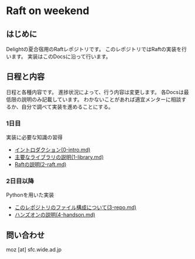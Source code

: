# Raft on weekend

## はじめに
Delightの夏合宿用のRaftレポジトリです。
このレポジトリではRaftの実装を行います。
実装はこのDocsに沿って行います。


## 日程と内容 
日程と各種内容です。
進捗状況によって、行う内容は変更します。
各Docsは最低限の説明のみ記載しています。
わかないことがあれば適宜メンターに相談するか、自分で調べて実装を進めることにする。

### 1日目
実装に必要な知識の習得
- [イントロダクション(0-intro.md)](0-intro.md)
- [主要なライブラリの説明(1-library.md)](1-library.md)
- [Raftの説明(2-raft.md)](2-raft.md)

### 2日目以降
Pythonを用いた実装
- [このレポジトリのファイル構成について(3-repo.md)](3-repo.md)
- [ハンズオンの説明(4-handson.md)](4-handson.md)


## 問い合わせ
moz [at] sfc.wide.ad.jp